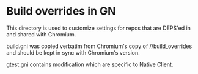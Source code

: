 # Build overrides in GN

This directory is used to customize settings for repos that are DEPS'ed
in and shared with Chromium.

build.gni was copied verbatim from Chromium's copy of //build_overrides
and should be kept in sync with Chromium's version.

gtest.gni contains modification which are specific to Native Client.
